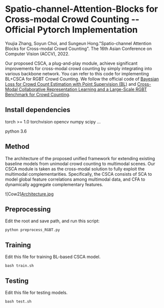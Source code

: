 # Spatio-channel-Attention-Blocks for Cross-modal Crowd Counting -- Official Pytorch Implementation
Youjia Zhang, Soyun Choi, and Sungeun Hong."Spatio-channel Attention Blocks for Cross-modal Crowd Counting". The 16th Asian Conference on Computer Vision (ACCV), 2022.

Our proposed CSCA, a plug-and-play module, achieve significant improvements for cross-modal crowd counting by simply integrating into various backbone network. You can refer to this code for implementing BL+CSCA for RGBT Crowd Counting. We follow the official code of [Bayesian Loss for Crowd Count Estimation with Point Supervision (BL)](https://github.com/ZhihengCV/Bayesian-Crowd-Counting) and [Cross-Modal Collaborative Representation Learning and a Large-Scale RGBT Benchmark for Crowd Counting](https://github.com/chen-judge/RGBTCrowdCounting).

## Install dependencies
torch >= 1.0
torchvision
opencv
numpy
scipy
...

python 3.6

## Method
The architecture of the proposed unified framework for extending existing baseline models from unimodal crowd counting to multimodal scenes. Our CSCA module is taken as the cross-modal solution to fully exploit the multimodal complementarities. Specifically, the CSCA consists of SCA to model global feature correlations among multimodal data, and CFA to dynamically aggregate complementary features.

![Cow2][Architecture.jpg](https://github.com/zhangyj66/ACCV-2022-Spatio-channel-Attention-Blocks-for-Cross-modal-Crowd-Counting/edit/main/Architecture.jpg)


## Preprocessing

Edit the root and save path, and run this script:
```
python preprocess_RGBT.py
```


## Training
Edit this file for training BL-based CSCA model.
```
bash train.sh
```

## Testing
Edit this file for testing models.
```
bash test.sh
```

